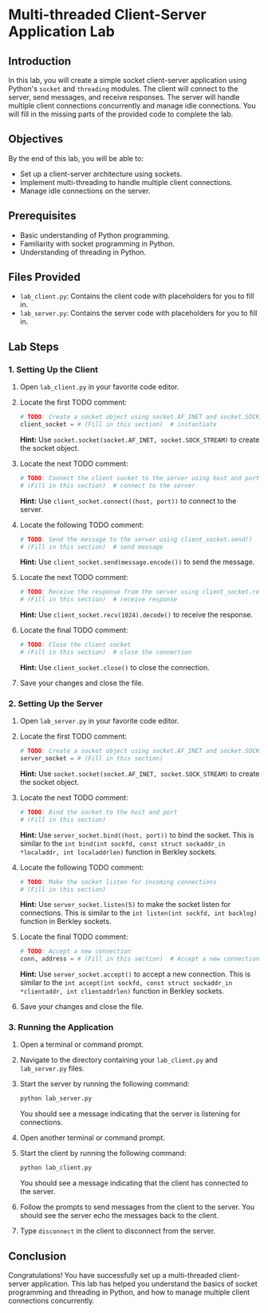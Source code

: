 
# Multi-threaded Client-Server Application Lab

## Introduction

In this lab, you will create a simple socket client-server application using Python's `socket` and `threading` modules. The client will connect to the server, send messages, and receive responses. The server will handle multiple client connections concurrently and manage idle connections. You will fill in the missing parts of the provided code to complete the lab.

## Objectives

By the end of this lab, you will be able to:
- Set up a client-server architecture using sockets.
- Implement multi-threading to handle multiple client connections.
- Manage idle connections on the server.

## Prerequisites

- Basic understanding of Python programming.
- Familiarity with socket programming in Python.
- Understanding of threading in Python.

## Files Provided

- `lab_client.py`: Contains the client code with placeholders for you to fill in.
- `lab_server.py`: Contains the server code with placeholders for you to fill in.

## Lab Steps

### 1. Setting Up the Client

1. Open `lab_client.py` in your favorite code editor.

2. Locate the first TODO comment:
   ```python
   # TODO: Create a socket object using socket.AF_INET and socket.SOCK_STREAM
   client_socket = # (Fill in this section)  # instantiate
   ```
   **Hint:** Use `socket.socket(socket.AF_INET, socket.SOCK_STREAM)` to create the socket object.

3. Locate the next TODO comment:
   ```python
   # TODO: Connect the client socket to the server using host and port
   # (Fill in this section)  # connect to the server
   ```
   **Hint:** Use `client_socket.connect((host, port))` to connect to the server.

4. Locate the following TODO comment:
   ```python
   # TODO: Send the message to the server using client_socket.send()
   # (Fill in this section)  # send message
   ```
   **Hint:** Use `client_socket.send(message.encode())` to send the message.

5. Locate the next TODO comment:
   ```python
   # TODO: Receive the response from the server using client_socket.recv()
   # (Fill in this section)  # receive response
   ```
   **Hint:** Use `client_socket.recv(1024).decode()` to receive the response.

6. Locate the final TODO comment:
   ```python
   # TODO: Close the client socket
   # (Fill in this section)  # close the connection
   ```
   **Hint:** Use `client_socket.close()` to close the connection.

7. Save your changes and close the file.

### 2. Setting Up the Server

1. Open `lab_server.py` in your favorite code editor.

2. Locate the first TODO comment:
   ```python
   # TODO: Create a socket object using socket.AF_INET and socket.SOCK_STREAM
   server_socket = # (Fill in this section)
   ```
   **Hint:** Use `socket.socket(socket.AF_INET, socket.SOCK_STREAM)` to create the socket object.

3. Locate the next TODO comment:
   ```python
   # TODO: Bind the socket to the host and port
   # (Fill in this section)
   ```
   **Hint:** Use `server_socket.bind((host, port))` to bind the socket. 
   This is similar to the `int bind(int sockfd, const struct sockaddr_in *localaddr, int localaddrlen)` function in Berkley sockets.

4. Locate the following TODO comment:
   ```python
   # TODO: Make the socket listen for incoming connections
   # (Fill in this section)
   ```
   **Hint:** Use `server_socket.listen(5)` to make the socket listen for connections.
   This is similar to the `int listen(int sockfd, int backlog)` function in Berkley sockets.

5. Locate the final TODO comment:
   ```python
   # TODO: Accept a new connection
   conn, address = # (Fill in this section)  # Accept a new connection
   ```
   **Hint:** Use `server_socket.accept()` to accept a new connection.
   This is similar to the `int accept(int sockfd, const struct sockaddr_in *clientaddr, int clientaddrlen)` function in Berkley sockets.

6. Save your changes and close the file.

### 3. Running the Application

1. Open a terminal or command prompt.

2. Navigate to the directory containing your `lab_client.py` and `lab_server.py` files.

3. Start the server by running the following command:
   ```sh
   python lab_server.py
   ```
   You should see a message indicating that the server is listening for connections.

4. Open another terminal or command prompt.

5. Start the client by running the following command:
   ```sh
   python lab_client.py
   ```
   You should see a message indicating that the client has connected to the server.

6. Follow the prompts to send messages from the client to the server. You should see the server echo the messages back to the client.

7. Type `disconnect` in the client to disconnect from the server.

## Conclusion

Congratulations! You have successfully set up a multi-threaded client-server application. This lab has helped you understand the basics of socket programming and threading in Python, and how to manage multiple client connections concurrently.
